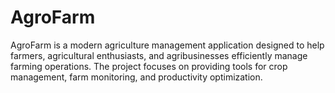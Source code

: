 # AgroFarm
AgroFarm is a modern agriculture management application designed to help farmers, agricultural enthusiasts, and agribusinesses efficiently manage farming operations. The project focuses on providing tools for crop management, farm monitoring, and productivity optimization.
